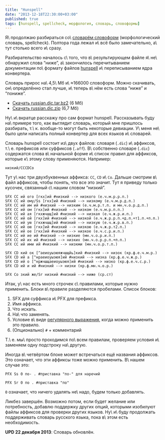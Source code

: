 ```yaml
---
title: "Hunspell"
date: "2013-12-18T22:30:00+03:00"
published: true
tags: [hunspell, spellcheck, морфология, словарь, словоформы]
---
```


Я\ продолжаю разбираться со\ [словарём словоформ][dict] (морфологический словарь, spellcheck). Полтора года лежал
и\ всё было замечательно, а\ тут столько всего и\ сразу.

Разбирательство началось с\ того, что в\ результирующем файле я\ не\ обнаружил слова “ниже”, а\ закончилось
перечитыванием документации по\ формату файлов [hunspell] и\ переписыванием ядра конвертера.

Словарь прирос на\ 4,5\ Мб и\ ≈166000 словоформ. Можно скачивать, он\ определённо стал лучше, и\ теперь в\ нём есть
слова “ниже” и “пониже”.

* [Скачать russian.diс.tar.bz2](/media/russian.dic.tar.bz2) (6 Мб)
* [Скачать russian.dic.zip](/media/russian.dic.zip) (6,7 Мб)

Ну\ и\ вкратце расскажу про сам формат hunspell. Рассказывать буду на\ примере того, как выглядит словарь, который мне
пришлось разбирать, т.\ к. вообще-то могут быть некоторые девиации. У\ меня не\ было цели написать полный
конвертер для всех языков и\ словарей.

Словарь hunspell состоит из\ двух файлов: словаря (`.dic`) и\ аффиксов, т.\ е. префиксов или суффиксов (`.aff`).
В\ собственно словаре (`.dic`) содержатся слова в\ начальной форме и\ список правил для аффиксов, которые к\ этому слову
применяются. Например:

~~~~~
низкий/CCCDCo
~~~~~

Тут у\ нас три двухбуквенных аффикса: `CC`, `CD` и\ `Co`. Дальше смотрим в\ файл аффиксов, чтобы понять, что все это
значит. Тут я приведу только кусочек, связанный с\ нашим словом “низкий”.

~~~~~
SFX CC ий ого [гкх]ий #низкий --> низкого (е.ч.м.р.р.п.)
SFX CC ий ому/Ss [гкх]ий #низкий --> низкому (е.ч.м.р.д.п.)
SFX CC ий им ий #низкий --> низким (е.ч.м.р.т.п. и мн.ч.о.р.д.п.)
SFX CC ий ом [гкх]ий #низкий --> низком (е.ч.м.р.п.п.)
SFX CC ий ая [гкхжчшщ]ий #низкий --> низкая (е.ч.ж.р.и.п.)
SFX CC ий ой [гкх]ий #низкий --> низкой (е.ч.ж.р.р.п.+д.п.+т1.п.+п.п.)
SFX CC ий ую [гкхжчшщ]ий #низкий --> низкую (е.ч.ж.р.в.п.)
SFX CC ий ою [гкх]ий #низкий --> низкою (е.ч.ж.р.т2.п.)
SFX CC ий ое [гкх]ий #низкий --> низкое (е.ч.с.р.и.п.)
SFX CC ий ие ий #низкий --> низкие (мн.ч.о.р.и.п.)
SFX CC ий их ий #низкий --> низких (мн.ч.о.р.р.п.+п.п.)
SFX CC ий ими ий #низкий --> низкми (мн.ч.о.р.т.п.)

SFX CD кий ок [^аеиоуыэюяжчшщйь]кий #низкий --> низок (кр.ф.е.ч.м.р.)
SFX CD ий а [^нраеиоуыэюя]ий #низкий --> низка (кр.ф.е.ч.ж.р.)
SFX CD ий о [^нржчшщаеиоуыэюя]ий #низкий --> низко (кр.ф.е.ч.с.р.)
SFX CD ий и ий #низкий --> низки (кр.ф.мн.ч.о.р.)

SFX Co зкий же/Sr низкий #низкий --> ниже (ср.ст)
~~~~~

Итак, у\ нас есть много строчек с\ правилами, которые нужно применить. Блоки в\ правиле разделяются пробелами.
Список блоков:

1. SFX для суффикса и\ PFX для префикса.
2. Имя аффикса.
3. Что искать.
4. На\ что заменять.
5. Условие в\ виде [регулярного выражения][regexp], когда можно применить это правило.
6. (Опционально) `#` + комментарий

Т.\ е. мы\ просто проходимся по\ всем правилам, проверяем условия и\ заменяем одну подстроку на\ другую.

Иногда в\ четвёртом блоке может встречаться ещё названия аффиксов. Это означает, что эти аффиксы тоже можно применить.
В\ нашем случае это:

~~~~~
PFX Ss 0 по- . #приставка "по-" для наречий

PFX Sr 0 по . #приставка "по"
~~~~~

`0` означает, что ничего удалять не\ надо, будем только добавлять.

Ликбез завершён. Возможно потом, если будет желание или потребность, добавлю поддержку других опций, которыми изобилуют
файлы аффиксов для проверки других языков. Ну\ и\ буду продолжать поддерживать словарь русского языка, пока в\ этом есть
необходимость.

**UPD 22 декабря 2013**: Словарь обновлён.

[dict]: http://dikmax.name/post/russian-dictionary/
[hunspell]: http://en.wikipedia.org/wiki/Hunspell
[regexp]: http://en.wikipedia.org/wiki/Regular_expression
